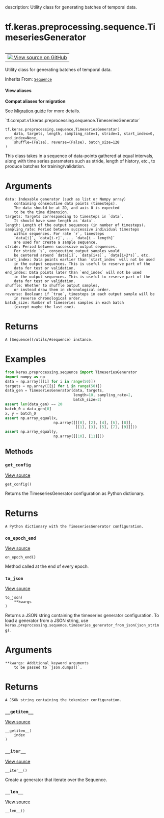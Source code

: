 description: Utility class for generating batches of temporal data.

<div itemscope itemtype="http://developers.google.com/ReferenceObject">
<meta itemprop="name" content="tf.keras.preprocessing.sequence.TimeseriesGenerator" />
<meta itemprop="path" content="Stable" />
<meta itemprop="property" content="__getitem__"/>
<meta itemprop="property" content="__init__"/>
<meta itemprop="property" content="__iter__"/>
<meta itemprop="property" content="__len__"/>
<meta itemprop="property" content="get_config"/>
<meta itemprop="property" content="on_epoch_end"/>
<meta itemprop="property" content="to_json"/>
</div>

# tf.keras.preprocessing.sequence.TimeseriesGenerator

<!-- Insert buttons and diff -->

<table class="tfo-notebook-buttons tfo-api nocontent" align="left">
<td>
  <a target="_blank" href="https://github.com/tensorflow/tensorflow/blob/r2.4/tensorflow/python/keras/preprocessing/sequence.py#L34-L89">
    <img src="https://www.tensorflow.org/images/GitHub-Mark-32px.png" />
    View source on GitHub
  </a>
</td>
</table>



Utility class for generating batches of temporal data.

Inherits From: [`Sequence`](../../../../tf/keras/utils/Sequence.md)

<section class="expandable">
  <h4 class="showalways">View aliases</h4>
  <p>
<b>Compat aliases for migration</b>
<p>See
<a href="https://www.tensorflow.org/guide/migrate">Migration guide</a> for
more details.</p>
<p>`tf.compat.v1.keras.preprocessing.sequence.TimeseriesGenerator`</p>
</p>
</section>

<pre class="devsite-click-to-copy prettyprint lang-py tfo-signature-link">
<code>tf.keras.preprocessing.sequence.TimeseriesGenerator(
    data, targets, length, sampling_rate=1, stride=1, start_index=0, end_index=None,
    shuffle=(False), reverse=(False), batch_size=128
)
</code></pre>



<!-- Placeholder for "Used in" -->

This class takes in a sequence of data-points gathered at
equal intervals, along with time series parameters such as
stride, length of history, etc., to produce batches for
training/validation.
# Arguments
    data: Indexable generator (such as list or Numpy array)
        containing consecutive data points (timesteps).
        The data should be at 2D, and axis 0 is expected
        to be the time dimension.
    targets: Targets corresponding to timesteps in `data`.
        It should have same length as `data`.
    length: Length of the output sequences (in number of timesteps).
    sampling_rate: Period between successive individual timesteps
        within sequences. For rate `r`, timesteps
        `data[i]`, `data[i-r]`, ... `data[i - length]`
        are used for create a sample sequence.
    stride: Period between successive output sequences.
        For stride `s`, consecutive output samples would
        be centered around `data[i]`, `data[i+s]`, `data[i+2*s]`, etc.
    start_index: Data points earlier than `start_index` will not be used
        in the output sequences. This is useful to reserve part of the
        data for test or validation.
    end_index: Data points later than `end_index` will not be used
        in the output sequences. This is useful to reserve part of the
        data for test or validation.
    shuffle: Whether to shuffle output samples,
        or instead draw them in chronological order.
    reverse: Boolean: if `true`, timesteps in each output sample will be
        in reverse chronological order.
    batch_size: Number of timeseries samples in each batch
        (except maybe the last one).
# Returns
    A [Sequence](/utils/#sequence) instance.
# Examples
```python
from keras.preprocessing.sequence import TimeseriesGenerator
import numpy as np
data = np.array([[i] for i in range(50)])
targets = np.array([[i] for i in range(50)])
data_gen = TimeseriesGenerator(data, targets,
                               length=10, sampling_rate=2,
                               batch_size=2)
assert len(data_gen) == 20
batch_0 = data_gen[0]
x, y = batch_0
assert np.array_equal(x,
                      np.array([[[0], [2], [4], [6], [8]],
                                [[1], [3], [5], [7], [9]]]))
assert np.array_equal(y,
                      np.array([[10], [11]]))
```

## Methods

<h3 id="get_config"><code>get_config</code></h3>

<a target="_blank" href="https://github.com/keras-team/keras-preprocessing/tree/master/keras_preprocessing/sequence.py">View source</a>

<pre class="devsite-click-to-copy prettyprint lang-py tfo-signature-link">
<code>get_config()
</code></pre>

Returns the TimeseriesGenerator configuration as Python dictionary.

# Returns
    A Python dictionary with the TimeseriesGenerator configuration.

<h3 id="on_epoch_end"><code>on_epoch_end</code></h3>

<a target="_blank" href="https://github.com/tensorflow/tensorflow/blob/r2.4/tensorflow/python/keras/utils/data_utils.py#L476-L479">View source</a>

<pre class="devsite-click-to-copy prettyprint lang-py tfo-signature-link">
<code>on_epoch_end()
</code></pre>

Method called at the end of every epoch.
    

<h3 id="to_json"><code>to_json</code></h3>

<a target="_blank" href="https://github.com/keras-team/keras-preprocessing/tree/master/keras_preprocessing/sequence.py">View source</a>

<pre class="devsite-click-to-copy prettyprint lang-py tfo-signature-link">
<code>to_json(
    **kwargs
)
</code></pre>

Returns a JSON string containing the timeseries generator
configuration. To load a generator from a JSON string, use
`keras.preprocessing.sequence.timeseries_generator_from_json(json_string)`.

# Arguments
    **kwargs: Additional keyword arguments
        to be passed to `json.dumps()`.

# Returns
    A JSON string containing the tokenizer configuration.

<h3 id="__getitem__"><code>__getitem__</code></h3>

<a target="_blank" href="https://github.com/keras-team/keras-preprocessing/tree/master/keras_preprocessing/sequence.py">View source</a>

<pre class="devsite-click-to-copy prettyprint lang-py tfo-signature-link">
<code>__getitem__(
    index
)
</code></pre>




<h3 id="__iter__"><code>__iter__</code></h3>

<a target="_blank" href="https://github.com/tensorflow/tensorflow/blob/r2.4/tensorflow/python/keras/utils/data_utils.py#L481-L484">View source</a>

<pre class="devsite-click-to-copy prettyprint lang-py tfo-signature-link">
<code>__iter__()
</code></pre>

Create a generator that iterate over the Sequence.


<h3 id="__len__"><code>__len__</code></h3>

<a target="_blank" href="https://github.com/keras-team/keras-preprocessing/tree/master/keras_preprocessing/sequence.py">View source</a>

<pre class="devsite-click-to-copy prettyprint lang-py tfo-signature-link">
<code>__len__()
</code></pre>







